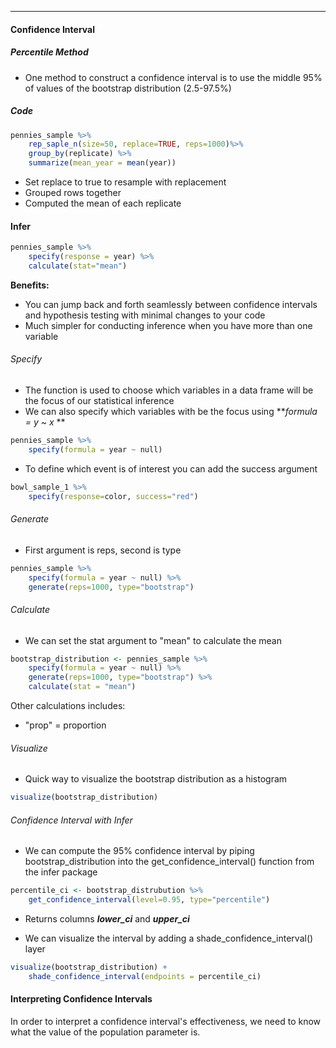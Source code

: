 ***
#### Confidence Interval
##### Percentile Method
* One method to construct a confidence interval is to use the middle 95% of values of the bootstrap distribution (2.5-97.5%)

##### Code
```R 
pennies_sample %>% 
	rep_saple_n(size=50, replace=TRUE, reps=1000)%>%
	group_by(replicate) %>%
	summarize(mean_year = mean(year))
```
* Set replace to true to resample with replacement
* Grouped rows together 
* Computed the mean of each replicate

#### Infer
```R
pennies_sample %>%
	specify(response = year) %>%
	calculate(stat="mean")
```
**Benefits:**
* You can jump back and forth seamlessly between confidence intervals and hypothesis testing with minimal changes to your code
* Much simpler for conducting inference when you have more than one variable

###### Specify
* The function is used to choose which variables in a data frame will be the focus of our statistical inference
* We can also specify which variables with be the focus using ***formula = y ~ x* ** 
```R
pennies_sample %>%
	specify(formula = year ~ null)
``` 

* To define which event is of interest you can add the success argument
```R
bowl_sample_1 %>%
	specify(response=color, success="red")
```
###### Generate
* First argument is reps, second is type
```R
pennies_sample %>%
	specify(formula = year ~ null) %>%
	generate(reps=1000, type="bootstrap")	

```

###### Calculate
* We can set the stat argument to "mean" to calculate the mean
```R
bootstrap_distribution <- pennies_sample %>%
	specify(formula = year ~ null) %>%
	generate(reps=1000, type="bootstrap") %>%
	calculate(stat = "mean")
```
Other calculations includes:
* "prop" = proportion
###### Visualize
* Quick way to visualize the bootstrap distribution as a histogram
```R
visualize(bootstrap_distribution)
```

###### Confidence Interval with Infer
* We can compute the 95% confidence interval by piping bootstrap_distribution into the get_confidence_interval() function from the infer package
```R
percentile_ci <- bootstrap_distrubution %>%
	get_confidence_interval(level=0.95, type="percentile")
```
* Returns columns ***lower_ci*** and ***upper_ci***

* We can visualize the interval by adding  a shade_confidence_interval() layer
```R
visualize(bootstrap_distribution) + 
	shade_confidence_interval(endpoints = percentile_ci)
```

#### Interpreting Confidence Intervals
In order to interpret a confidence interval's effectiveness, we need to know what the value of the population parameter is.
